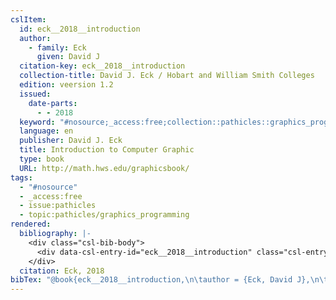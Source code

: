 ```yaml
---
cslItem:
  id: eck__2018__introduction
  author:
    - family: Eck
      given: David J
  citation-key: eck__2018__introduction
  collection-title: David J. Eck / Hobart and William Smith Colleges
  edition: veersion 1.2
  issued:
    date-parts:
      - - 2018
  keyword: "#nosource;_access:free;collection::pathicles::graphics_programming"
  language: en
  publisher: David J. Eck
  title: Introduction to Computer Graphic
  type: book
  URL: http://math.hws.edu/graphicsbook/
tags:
  - "#nosource"
  - _access:free
  - issue:pathicles
  - topic:pathicles/graphics_programming
rendered:
  bibliography: |-
    <div class="csl-bib-body">
      <div data-csl-entry-id="eck__2018__introduction" class="csl-entry">Eck, D.J. 2018 <i>Introduction to Computer Graphic</i>. veersion 1.2. David J. Eck (David J. Eck / Hobart and William Smith Colleges). Available at: <a href='http://math.hws.edu/graphicsbook/.'>http://math.hws.edu/graphicsbook/.</a></div>
    </div>
  citation: Eck, 2018
bibTex: "@book{eck__2018__introduction,\n\tauthor = {Eck, David J},\n\tseries = {David {J}. {Eck} / {Hobart} and {William} {Smith} {Colleges}},\n\tedition = {veersion 1.2},\n\tyear = {2018},\n\tpublisher = {David J. Eck},\n\ttitle = {Introduction to {Computer} {Graphic}},\n}\n\n"
---
```

